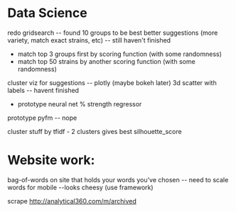 # Data Science
redo gridsearch -- found 10 groups to be best
better suggestions (more variety, match exact strains, etc) -- still haven't finished
 - match top 3 groups first by scoring function (with some randomness)
 - match top 50 strains by another scoring function (with some randomness)

cluster viz for suggestions -- plotly (maybe bokeh later) 3d scatter with labels -- havent finished

 - prototype neural net % strength regressor

prototype pyfm -- nope

cluster stuff by tfidf - 2 clusters gives best silhouette_score

# Website work:
bag-of-words on site that holds your words you've chosen -- need to scale words for mobile
--looks cheesy (use framework)

scrape http://analytical360.com/m/archived
